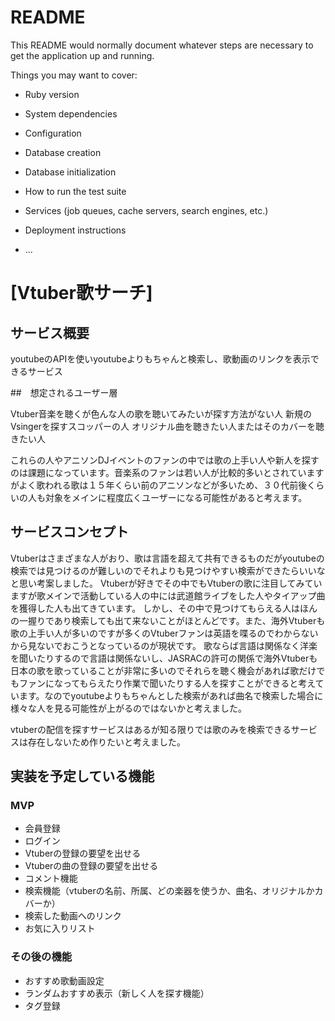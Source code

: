 # README

This README would normally document whatever steps are necessary to get the
application up and running.

Things you may want to cover:

* Ruby version

* System dependencies

* Configuration

* Database creation

* Database initialization

* How to run the test suite

* Services (job queues, cache servers, search engines, etc.)

* Deployment instructions

* ...

# [Vtuber歌サーチ]

## サービス概要

youtubeのAPIを使いyoutubeよりもちゃんと検索し、歌動画のリンクを表示できるサービス

##　想定されるユーザー層

Vtuber音楽を聴くが色んな人の歌を聴いてみたいが探す方法がない人
新規のVsingerを探すスコッパーの人
オリジナル曲を聴きたい人またはそのカバーを聴きたい人

これらの人やアニソンDJイベントのファンの中では歌の上手い人や新人を探すのは課題になっています。音楽系のファンは若い人が比較的多いとされていますがよく歌われる歌は１５年くらい前のアニソンなどが多いため、３０代前後くらいの人も対象をメインに程度広くユーザーになる可能性があると考えます。

## サービスコンセプト

Vtuberはさまざまな人がおり、歌は言語を超えて共有できるものだがyoutubeの検索では見つけるのが難しいのでそれよりも見つけやすい検索ができたらいいなと思い考案しました。
Vtuberが好きでその中でもVtuberの歌に注目してみていますが歌メインで活動している人の中には武道館ライブをした人やタイアップ曲を獲得した人も出てきています。
しかし、その中で見つけてもらえる人はほんの一握りであり検索しても出て来ないことがほとんどです。また、海外Vtuberも歌の上手い人が多いのですが多くのVtuberファンは英語を喋るのでわからないから見ないでおこうとなっているのが現状です。
歌ならば言語は関係なく洋楽を聞いたりするので言語は関係ないし、JASRACの許可の関係で海外Vtuberも日本の歌を歌っていることが非常に多いのでそれらを聴く機会があれば歌だけでもファンになってもらえたり作業で聞いたりする人を探すことができると考えています。なのでyoutubeよりもちゃんとした検索があれば曲名で検索した場合に様々な人を見る可能性が上がるのではないかと考えました。

vtuberの配信を探すサービスはあるが知る限りでは歌のみを検索できるサービスは存在しないため作りたいと考えました。

## 実装を予定している機能

### MVP

- 会員登録
- ログイン
- Vtuberの登録の要望を出せる
- Vtuberの曲の登録の要望を出せる
- コメント機能
- 検索機能（vtuberの名前、所属、どの楽器を使うか、曲名、オリジナルかカバーか）
- 検索した動画へのリンク
- お気に入りリスト

### その後の機能

- おすすめ歌動画設定
- ランダムおすすめ表示（新しく人を探す機能）
- タグ登録